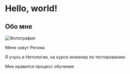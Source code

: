 # Hello, world!

## Обо мне

![Фотография](https://disk.yandex.ru/i/W4xLX9lS2zcfWQ)

Меня зовут Регина

Я учусь в Нетологии, на курсе инженер по тестированию

Мне нравится процесс обучения